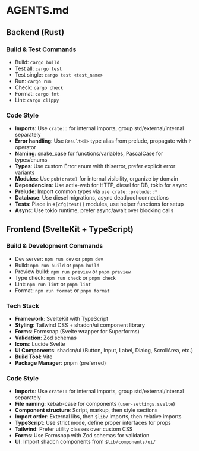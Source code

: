 # AGENTS.md

## Backend (Rust)

### Build & Test Commands
- Build: `cargo build`
- Test all: `cargo test`
- Test single: `cargo test <test_name>`
- Run: `cargo run`
- Check: `cargo check`
- Format: `cargo fmt`
- Lint: `cargo clippy`

### Code Style
- **Imports**: Use `crate::` for internal imports, group std/external/internal separately
- **Error handling**: Use `Result<T>` type alias from prelude, propagate with `?` operator
- **Naming**: snake_case for functions/variables, PascalCase for types/enums
- **Types**: Use custom Error enum with thiserror, prefer explicit error variants
- **Modules**: Use `pub(crate)` for internal visibility, organize by domain
- **Dependencies**: Use actix-web for HTTP, diesel for DB, tokio for async
- **Prelude**: Import common types via `use crate::prelude::*`
- **Database**: Use diesel migrations, async deadpool connections
- **Tests**: Place in `#[cfg(test)]` modules, use helper functions for setup
- **Async**: Use tokio runtime, prefer async/await over blocking calls

## Frontend (SvelteKit + TypeScript)

### Build & Development Commands
- Dev server: `npm run dev` or `pnpm dev`
- Build: `npm run build` or `pnpm build`
- Preview build: `npm run preview` or `pnpm preview`
- Type check: `npm run check` or `pnpm check`
- Lint: `npm run lint` or `pnpm lint`
- Format: `npm run format` or `pnpm format`

### Tech Stack
- **Framework**: SvelteKit with TypeScript
- **Styling**: Tailwind CSS + shadcn/ui component library
- **Forms**: Formsnap (Svelte wrapper for Superforms)
- **Validation**: Zod schemas
- **Icons**: Lucide Svelte
- **UI Components**: shadcn/ui (Button, Input, Label, Dialog, ScrollArea, etc.)
- **Build Tool**: Vite
- **Package Manager**: pnpm (preferred)

### Code Style
- **Imports**: Use `crate::` for internal imports, group std/external/internal separately
- **File naming**: kebab-case for components (`user-settings.svelte`)
- **Component structure**: Script, markup, then style sections
- **Import order**: External libs, then `$lib/` imports, then relative imports
- **TypeScript**: Use strict mode, define proper interfaces for props
- **Tailwind**: Prefer utility classes over custom CSS
- **Forms**: Use Formsnap with Zod schemas for validation
- **UI**: Import shadcn components from `$lib/components/ui/`